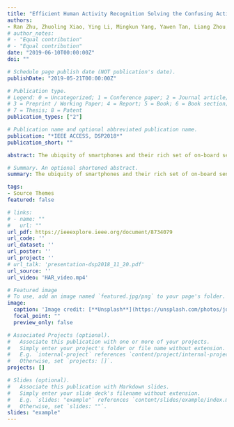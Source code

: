 ```yaml
---
title: "Efficient Human Activity Recognition Solving the Confusing Activities via Deep Ensemble Learning"
authors:
- Ran Zhu, Zhuoling Xiao, Ying Li, Mingkun Yang, Yawen Tan, Liang Zhou, Shuisheng Lin, Hongkai Wen
# author_notes:
# - "Equal contribution"
# - "Equal contribution"
date: "2019-06-10T00:00:00Z"
doi: ""

# Schedule page publish date (NOT publication's date).
publishDate: "2019-05-21T00:00:00Z"

# Publication type.
# Legend: 0 = Uncategorized; 1 = Conference paper; 2 = Journal article;
# 3 = Preprint / Working Paper; 4 = Report; 5 = Book; 6 = Book section;
# 7 = Thesis; 8 = Patent
publication_types: ["2"]

# Publication name and optional abbreviated publication name.
publication: "*IEEE ACCESS, DSP2018*"
publication_short: ""

abstract: The ubiquity of smartphones and their rich set of on-board sensors have created many exciting new opportunities, where smartphones are used as powerful computing platforms to sense and analyze pervasive data. One important application of mobile sensing is activity recognition based on smartphone inertial sensors, which is a fundamental building block for a variety of scenarios, such as indoor pedestrian tracking, mobile health care and smart cities. Although many approaches have been proposed to address the human activity recognition problem, several challenges are still present (i) people's motion modes are very different for different individuals; (ii) there is only very limited amount of training data; (iii) human activities can be arbitrary and complex, thus handcrafted feature engineering often fails to work; (iv) the recognition accuracy tends to be limited due to confusing activities. To tackle those challenges, in this paper we propose a human activity recognition framework based on Convolutional Neural Networks (CNN) with two convolutional layers using the smartphone-based accelerometer, gyroscope and magnetometer. To solve the confusion between highly similar activities like going upstairs and walking, this paper presents a novel ensemble model of CNN to further improve the identification accuracy. Extensive experiments have been conducted using 235 977 sensory samples from 100 subjects. The results have shown that the classification accuracy of the proposed model can up to 96.11%, which proves the effectiveness of the proposed model.

# Summary. An optional shortened abstract.
summary: The ubiquity of smartphones and their rich set of on-board sensors have created many exciting new opportunities, where smartphones are used as powerful computing platforms ...

tags:
- Source Themes
featured: false

# links:
# - name: ""
#   url: ""
url_pdf: https://ieeexplore.ieee.org/document/8734079
url_code: ''
url_dataset: ''
url_poster: ''
url_project: ''
# url_talk: 'presentation-dsp2018_11_20.pdf'
url_source: ''
url_video: 'HAR_video.mp4'

# Featured image
# To use, add an image named `featured.jpg/png` to your page's folder. 
image:
  caption: 'Image credit: [**Unsplash**](https://unsplash.com/photos/jdD8gXaTZsc)'
  focal_point: ""
  preview_only: false

# Associated Projects (optional).
#   Associate this publication with one or more of your projects.
#   Simply enter your project's folder or file name without extension.
#   E.g. `internal-project` references `content/project/internal-project/index.md`.
#   Otherwise, set `projects: []`.
projects: []

# Slides (optional).
#   Associate this publication with Markdown slides.
#   Simply enter your slide deck's filename without extension.
#   E.g. `slides: "example"` references `content/slides/example/index.md`.
#   Otherwise, set `slides: ""`.
slides: "example"
---
```



